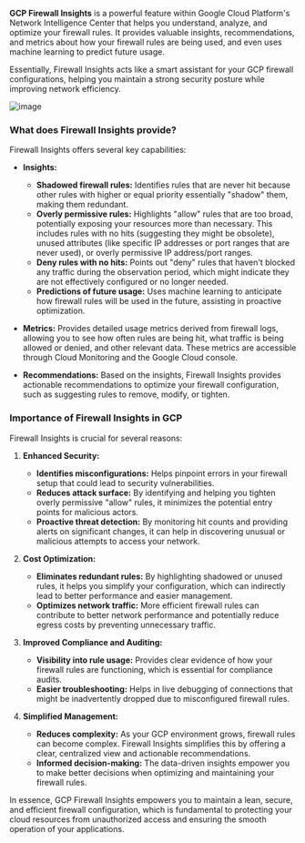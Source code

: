 **GCP Firewall Insights** is a powerful feature within Google Cloud Platform's Network Intelligence Center that helps you understand, analyze, and optimize your firewall rules. It provides valuable insights, recommendations, and metrics about how your firewall rules are being used, and even uses machine learning to predict future usage.

Essentially, Firewall Insights acts like a smart assistant for your GCP firewall configurations, helping you maintain a strong security posture while improving network efficiency.

![image](https://github.com/user-attachments/assets/b8cdf5df-5170-4110-a0b6-3b4971682d5b)




### What does Firewall Insights provide?

Firewall Insights offers several key capabilities:

* **Insights:**
    * **Shadowed firewall rules:** Identifies rules that are never hit because other rules with higher or equal priority essentially "shadow" them, making them redundant.
    * **Overly permissive rules:** Highlights "allow" rules that are too broad, potentially exposing your resources more than necessary. This includes rules with no hits (suggesting they might be obsolete), unused attributes (like specific IP addresses or port ranges that are never used), or overly permissive IP address/port ranges.
    * **Deny rules with no hits:** Points out "deny" rules that haven't blocked any traffic during the observation period, which might indicate they are not effectively configured or no longer needed.
    * **Predictions of future usage:** Uses machine learning to anticipate how firewall rules will be used in the future, assisting in proactive optimization.

* **Metrics:** Provides detailed usage metrics derived from firewall logs, allowing you to see how often rules are being hit, what traffic is being allowed or denied, and other relevant data. These metrics are accessible through Cloud Monitoring and the Google Cloud console.

* **Recommendations:** Based on the insights, Firewall Insights provides actionable recommendations to optimize your firewall configuration, such as suggesting rules to remove, modify, or tighten.

### Importance of Firewall Insights in GCP

Firewall Insights is crucial for several reasons:

1.  **Enhanced Security:**
    * **Identifies misconfigurations:** Helps pinpoint errors in your firewall setup that could lead to security vulnerabilities.
    * **Reduces attack surface:** By identifying and helping you tighten overly permissive "allow" rules, it minimizes the potential entry points for malicious actors.
    * **Proactive threat detection:** By monitoring hit counts and providing alerts on significant changes, it can help in discovering unusual or malicious attempts to access your network.

2.  **Cost Optimization:**
    * **Eliminates redundant rules:** By highlighting shadowed or unused rules, it helps you simplify your configuration, which can indirectly lead to better performance and easier management.
    * **Optimizes network traffic:** More efficient firewall rules can contribute to better network performance and potentially reduce egress costs by preventing unnecessary traffic.

3.  **Improved Compliance and Auditing:**
    * **Visibility into rule usage:** Provides clear evidence of how your firewall rules are functioning, which is essential for compliance audits.
    * **Easier troubleshooting:** Helps in live debugging of connections that might be inadvertently dropped due to misconfigured firewall rules.

4.  **Simplified Management:**
    * **Reduces complexity:** As your GCP environment grows, firewall rules can become complex. Firewall Insights simplifies this by offering a clear, centralized view and actionable recommendations.
    * **Informed decision-making:** The data-driven insights empower you to make better decisions when optimizing and maintaining your firewall rules.

In essence, GCP Firewall Insights empowers you to maintain a lean, secure, and efficient firewall configuration, which is fundamental to protecting your cloud resources from unauthorized access and ensuring the smooth operation of your applications.
